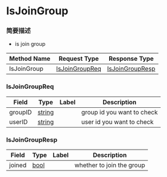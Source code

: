 # IsJoinGroup

### 简要描述

- is join group

| Method Name | Request Type | Response Type |
| ----------- | ------------ | ------------- |
| IsJoinGroup | [IsJoinGroupReq](#openim.sdk.group.IsJoinGroupReq) | [IsJoinGroupResp](#openim.sdk.group.IsJoinGroupResp) |

### IsJoinGroupReq
| Field | Type | Label | Description |
| ----- | ---- | ----- | ----------- |
| groupID | [string](#string) |  | group id you want to check |
| userID | [string](#string) |  | user id you want to check |


### IsJoinGroupResp
| Field | Type | Label | Description |
| ----- | ---- | ----- | ----------- |
| joined | [bool](#bool) |  | whether to join the group |


